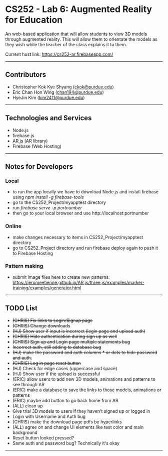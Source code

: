 # CS252 - Lab 6: Augmented Reality for Education

An web-based application that will allow students to view 3D models through augmented reality. This will allow them to orientate the models as they wish while the teacher of the class explains it to them. 

Current host link: https://cs252-ar.firebaseapp.com/

---

## Contributors

- Christopher Kok Kye Shyang (<ckok@purdue.edu>)
- Eric Chan Hon Wing (<chan194@purdue.edu>)
- HyeJin Kim (<kim2411@purdue.edu>)

---

## Technologies and Services

- Node.js
- firebase.js
- AR.js (AR library) 
- Firebase (Web Hosting)

---

## Notes for Developers 

### Local
- to run the app locally we have to download Node.js and install firebase using *npm install -g firebase-tools*
- go to the CS252_Project/myapptest directory
- run *firebase serve -p portnumber*
- then go to your local browser and use http://localhost:portnumber
  
### Online
- make changes necessary to items in CS252_Project/myapptest directory
- go to CS252_Project directory and run firebase deploy again to push it to Firebase Hosting

### Pattern making
- submit image files here to create new patterns: https://jeromeetienne.github.io/AR.js/three.js/examples/marker-training/examples/generator.html

---

## TODO List 
- ~~(CHRIS) Fix links to Login/Signup page~~
- ~~(CHRIS) Change downloads~~
- ~~(HJ) Show user if input is incorrect (login page and upload auth)~~
- ~~(CHRIS) Hide authentication during sign up as well~~
- ~~(CHRIS) Sign up and Login page multiple statements bug~~
- ~~Incorrect auth, still adding to database bug~~
- ~~(HJ) make the password and auth columns * or dots to hide password and auth.~~
- ~~(CHRIS) Log in page reset button~~
- (HJ) Check for edge cases (uppercase and space)
- (HJ) Show user if the upload is successful
- (ERIC) allow users to add new 3D models, animations and patterns to see through AR
- (ERIC) make a database to save the links to those models, animations or patterns 
- (ERIC) maybe add button to go back home from AR
- (ALL) clean up
- Give trial 3D models to users if they haven't signed up or logged in
- Login with Username and Auth bug
- (CHRIS) make the download page pdfs be hyperlinks
- (ALL) agree on and change UI elements like text color and main background
- Reset button looked pressed? 
- Same auth and password bug? Technically it's okay

---
